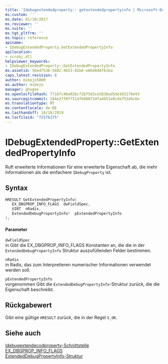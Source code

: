 ```yaml
---
title: 'Idebugextendedproperty:: getextendedpropertyinfo | Microsoft-Dokumentation'
ms.custom: ''
ms.date: 01/18/2017
ms.reviewer: ''
ms.suite: ''
ms.tgt_pltfrm: ''
ms.topic: reference
apiname:
- IDebugExtendedProperty.GetExtendedPropertyInfo
apilocation:
- scrobj.dll
helpviewer_keywords:
- IDebugExtendedProperty::GetExtendedPropertyInfo
ms.assetid: 56edf538-5082-4653-82b6-e6640d6f61ba
caps.latest.revision: 8
author: mikejo5000
ms.author: mikejo
manager: ghogen
ms.openlocfilehash: 77167c46e02bcf2bf5d3ce5836ad5de103176e93
ms.sourcegitcommit: 184e2ff0ff514fb980724fa4b51e0cda753d4c6e
ms.translationtype: MT
ms.contentlocale: de-DE
ms.lasthandoff: 10/18/2019
ms.locfileid: "72576375"
---
```

# <a name="idebugextendedpropertygetextendedpropertyinfo"></a>IDebugExtendedProperty::GetExtendedPropertyInfo
Ruft erweiterte Informationen für eine erweiterte Eigenschaft ab, die mehr Informationen als die einfachere `IDebugProperty` ist.  
  
## <a name="syntax"></a>Syntax  
  
```cpp
HRESULT GetExtendedPropertyInfo(  
   EX_DBGPROP_INFO_FLAGS  dwFieldSpec,  
   UINT  nRadix,  
   ExtendedDebugPropertyInfo*  pExtendedPropertyInfo  
);  
```  
  
#### <a name="parameters"></a>Parameter  
 `dwFieldSpec`  
 in Gibt die EX_DBGPROP_INFO_FLAGS Konstanten an, die die in der `ExtendedDebugPropertyInfo` Struktur auszufüllenden Felder bestimmen.  
  
 `nRadix`  
 in Radix, das zum Interpretieren numerischer Informationen verwendet werden soll.  
  
 `pExtendedPropertyInfo`  
 vorgenommen Gibt die `ExtendedDebugPropertyInfo`-Struktur zurück, die die Eigenschaft beschreibt.  
  
## <a name="return-value"></a>Rückgabewert  
 Gibt eine gültige `HRESULT` zurück, die in der Regel `S_OK`.  
  
## <a name="see-also"></a>Siehe auch  
 [Idebugextendecodproperty-Schnittstelle](../../winscript/reference/idebugextendedproperty-interface.md)    
 [EX_DBGPROP_INFO_FLAGS](../../winscript/reference/ex-dbgprop-info-flags.md)    
 [ExtendedDebugPropertyInfo-Struktur](../../winscript/reference/extendeddebugpropertyinfo-structure.md)